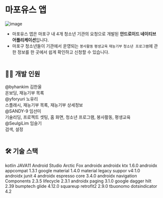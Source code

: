  # 마포유스 앱

![image](https://imgur.com/UKsb1Gk.gif)  
- 마포유스 앱은 마포구 내 4개 청소년 기관의 요청으로 개발된 **안드로이드 네이티브 어플리케이션**입니다.
- 마포구 청소년들이 기관에서 운영되는 `봉사활동` `평생교육` `재능기부` `청소년 프로그램`에 관한 정보를 한 곳에서 쉽게 확인하고 신청할 수 있습니다.
<br><br>
## 🙋‍♀️ 개발 인원
@byhankim 김한울 <br>
온보딩, 재능기부 목록<br>
@yforyuri 노유리 <br>
스플래시, 재능기부 목록, 재능기부 상세정보<br>
@SANDY-9 임선미<br>
기술리딩, 프로젝트 셋팅, 홈 화면, 청소년 프로그램, 봉사활동, 평생교육<br>
@SeulgiLim 임슬기<br>
검색, 설정
<br><br>
## 🛠 기술 스택
kotlin JAVA11 Android Studio Arctic Fox androidx androidx ktx 1.6.0 androidx appcompat 1.3.1 google material 1.4.0 material legacy suppor v4:1.0 androidx junit 4 androidx espresso core 3.4.0 androidx navigation Components 2.3.5 lifecycle 2.3.1 androidx paging 3.1.0 google dagger hilt 2.39 bumptech glide 4.12.0 squareup retrofit2 2.9.0 tbuonomo dotsindicator 4.2
